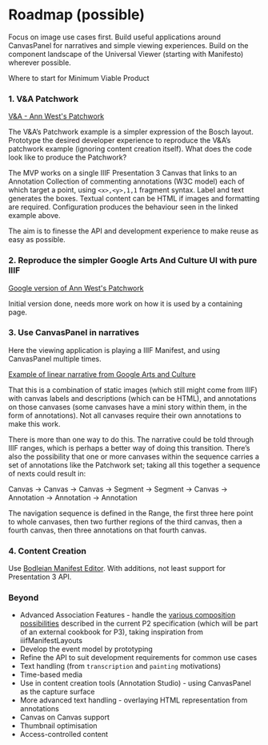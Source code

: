 # Roadmap (possible)

Focus on image use cases first. Build useful applications around CanvasPanel for narratives and simple viewing experiences. Build on the component landscape of the Universal Viewer (starting with Manifesto) wherever possible.

Where to start for Minimum Viable Product

### 1. V&A Patchwork

[V&A - Ann West's Patchwork](https://canvas-panel.netlify.com/#/examples/patchwork)

The V&A’s Patchwork example is a simpler expression of the Bosch layout. Prototype the desired developer experience to reproduce the V&A’s patchwork example (ignoring content creation itself). What does the code look like to produce the Patchwork?

The MVP works on a single IIIF Presentation 3 Canvas that links to an Annotation Collection of commenting annotations (W3C model) each of which target a point, using `<x>,<y>,1,1` fragment syntax. Label and text generates the boxes. Textual content can be HTML if images and formatting are required. Configuration produces the behaviour seen in the linked example above.

The aim is to finesse the API and development experience to make reuse as easy as possible.

### 2. Reproduce the simpler Google Arts And Culture UI with pure IIIF

[Google version of Ann West's Patchwork](https://canvas-panel.netlify.com/#/examples/fullpage)

Initial version done, needs more work on how it is used by a containing page.

### 3. Use CanvasPanel in narratives

Here the viewing application is playing a IIIF Manifest, and using CanvasPanel multiple times.

[Example of linear narrative from Google Arts and Culture](https://www.google.com/culturalinstitute/beta/exhibit/-wIivb9hDv4rJQ)

That this is a combination of static images (which still might come from IIIF) with canvas labels and descriptions (which can be HTML), and annotations on those canvases (some canvases have a mini story within them, in the form of annotations). Not all canvases require their own annotations to make this work.

There is more than one way to do this. The narrative could be told through IIIF ranges, which is perhaps a better way of doing this transition. There’s also the possibility that one or more canvases within the sequence carries a set of annotations like the Patchwork set; taking all this together a sequence of nexts could result in:

Canvas -> Canvas -> Canvas -> Segment -> Segment -> Canvas -> Annotation -> Annotation -> Annotation

The navigation sequence is defined in the Range, the first three here point to whole canvases, then two further regions of the third canvas, then a fourth canvas, then three annotations on that fourth canvas.

### 4. Content Creation

Use [Bodleian Manifest Editor](https://github.com/bodleian/iiif-manifest-editor). With additions, not least support for Presentation 3 API.

### Beyond

* Advanced Association Features - handle the [various composition possibilities](http://iiif.io/api/presentation/2.1/#advanced-association-features) described in the current P2 specification (which will be part of an external cookbook for P3), taking inspiration from iiifManifestLayouts
* Develop the event model by prototyping
* Refine the API to suit development requirements for common use cases
* Text handling (from `transcription` and `painting` motivations)
* Time-based media
* Use in content creation tools (Annotation Studio) - using CanvasPanel as the capture surface
* More advanced text handling - overlaying HTML representation from annotations
* Canvas on Canvas support
* Thumbnail optimisation
* Access-controlled content
